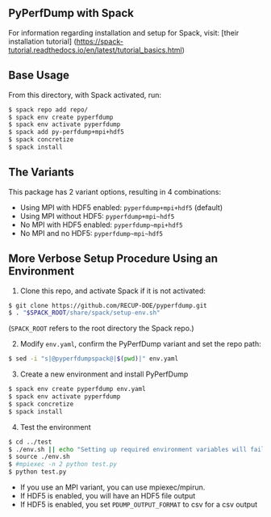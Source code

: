 PyPerfDump with Spack
---
For information regarding installation and setup for Spack, visit:
[their installation tutorial]
(https://spack-tutorial.readthedocs.io/en/latest/tutorial_basics.html)

Base Usage
---
From this directory, with Spack activated, run:
```bash
$ spack repo add repo/
$ spack env create pyperfdump
$ spack env activate pyperfdump
$ spack add py-perfdump+mpi+hdf5
$ spack concretize
$ spack install
```

The Variants
---
This package has 2 variant options, resulting in 4 combinations:
- Using MPI with HDF5 enabled: `pyperfdump+mpi+hdf5` (default)
- Using MPI without HDF5: `pyperfdump+mpi~hdf5`
- No MPI with HDF5 enabled: `pyperfdump~mpi+hdf5`
- No MPI and no HDF5: `pyperfdump~mpi~hdf5`

More Verbose Setup Procedure Using an Environment
---
1) Clone this repo, and activate Spack if it is not activated:
```bash
$ git clone https://github.com/RECUP-DOE/pyperfdump.git
$ . "$SPACK_ROOT/share/spack/setup-env.sh"
```
(`SPACK_ROOT` refers to the root directory the Spack repo.)

2) Modify `env.yaml`, confirm the PyPerfDump variant and set the repo path:
```bash
$ sed -i "s|@pyperfdumpspack@|$(pwd)|" env.yaml
```

3) Create a new environment and install PyPerfDump
```bash
$ spack env create pyperfdump env.yaml
$ spack env activate pyperfdump
$ spack concretize
$ spack install
```

4) Test the environment
```bash
$ cd ../test
$ ./env.sh || echo "Setting up required environment variables will fail"
$ source ./env.sh
$ #mpiexec -n 2 python test.py
$ python test.py
```
- If you use an MPI variant, you can use mpiexec/mpirun.
- If HDF5 is enabled, you will have an HDF5 file output
- If HDF5 is enabled, you set `PDUMP_OUTPUT_FORMAT` to csv for a csv output
